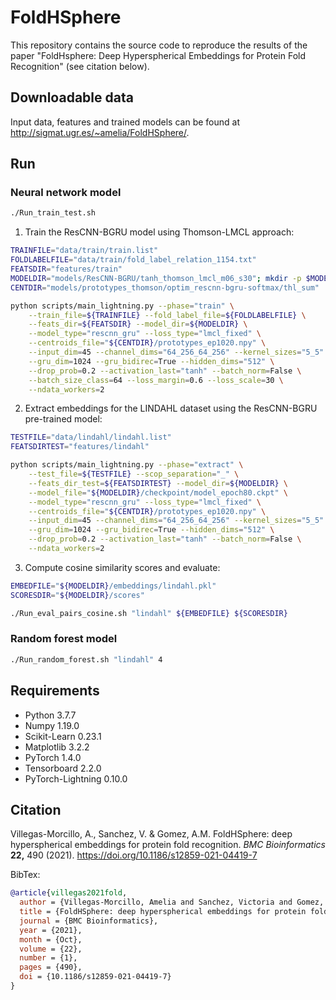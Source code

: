 # FoldHSphere

This repository contains the source code to reproduce the results of the paper "FoldHsphere: Deep Hyperspherical Embeddings for Protein Fold Recognition" (see citation below).

## Downloadable data

Input data, features and trained models can be found at <http://sigmat.ugr.es/~amelia/FoldHSphere/>.

## Run

### Neural network model

```bash
./Run_train_test.sh
```

1. Train the ResCNN-BGRU model using Thomson-LMCL approach:

```bash
TRAINFILE="data/train/train.list"
FOLDLABELFILE="data/train/fold_label_relation_1154.txt"
FEATSDIR="features/train"
MODELDIR="models/ResCNN-BGRU/tanh_thomson_lmcl_m06_s30"; mkdir -p $MODELDIR
CENTDIR="models/prototypes_thomson/optim_rescnn-bgru-softmax/thl_sum"

python scripts/main_lightning.py --phase="train" \
    --train_file=${TRAINFILE} --fold_label_file=${FOLDLABELFILE} \
    --feats_dir=${FEATSDIR} --model_dir=${MODELDIR} \
    --model_type="rescnn_gru" --loss_type="lmcl_fixed" \
    --centroids_file="${CENTDIR}/prototypes_ep1020.npy" \
    --input_dim=45 --channel_dims="64_256_64_256" --kernel_sizes="5_5" \
    --gru_dim=1024 --gru_bidirec=True --hidden_dims="512" \
    --drop_prob=0.2 --activation_last="tanh" --batch_norm=False \
    --batch_size_class=64 --loss_margin=0.6 --loss_scale=30 \
    --ndata_workers=2
```

2. Extract embeddings for the LINDAHL dataset using the ResCNN-BGRU pre-trained model:

```bash
TESTFILE="data/lindahl/lindahl.list"
FEATSDIRTEST="features/lindahl"

python scripts/main_lightning.py --phase="extract" \
    --test_file=${TESTFILE} --scop_separation="_" \
    --feats_dir_test=${FEATSDIRTEST} --model_dir=${MODELDIR} \
    --model_file="${MODELDIR}/checkpoint/model_epoch80.ckpt" \
    --model_type="rescnn_gru" --loss_type="lmcl_fixed" \
    --centroids_file="${CENTDIR}/prototypes_ep1020.npy" \
    --input_dim=45 --channel_dims="64_256_64_256" --kernel_sizes="5_5" \
    --gru_dim=1024 --gru_bidirec=True --hidden_dims="512" \
    --drop_prob=0.2 --activation_last="tanh" --batch_norm=False \
    --ndata_workers=2
```

3. Compute cosine similarity scores and evaluate:

```bash
EMBEDFILE="${MODELDIR}/embeddings/lindahl.pkl"
SCORESDIR="${MODELDIR}/scores"

./Run_eval_pairs_cosine.sh "lindahl" ${EMBEDFILE} ${SCORESDIR}
```

### Random forest model

```bash
./Run_random_forest.sh "lindahl" 4
```

## Requirements

- Python 3.7.7
- Numpy 1.19.0
- Scikit-Learn 0.23.1
- Matplotlib 3.2.2
- PyTorch 1.4.0
- Tensorboard 2.2.0
- PyTorch-Lightning 0.10.0

## Citation
Villegas-Morcillo, A., Sanchez, V. & Gomez, A.M. FoldHSphere: deep hyperspherical embeddings for protein fold recognition. *BMC Bioinformatics* **22,** 490 (2021). https://doi.org/10.1186/s12859-021-04419-7

BibTex:

```bibtex
@article{villegas2021fold,
  author = {Villegas-Morcillo, Amelia and Sanchez, Victoria and Gomez, Angel M.},
  title = {FoldHSphere: deep hyperspherical embeddings for protein fold recognition},
  journal = {BMC Bioinformatics},
  year = {2021},
  month = {Oct},
  volume = {22},
  number = {1},
  pages = {490},
  doi = {10.1186/s12859-021-04419-7}
}
```

